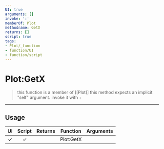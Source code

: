 ```yaml
---
UI: true
arguments: []
invoke: ':'
memberOf: Plot
methodname: GetX
returns: []
script: true
tags:
- Plot/_function
- function/UI
- function/script
---
```

# Plot:GetX
> this function is a member of [[Plot]]
> this method expects an implicit "self" argument. invoke it with `:`
-----
## Usage
|  UI | Script | Returns | Function | Arguments |
|:---:|:------:|-------:|:--------:|:---------|
|✓|✓||Plot:GetX||
